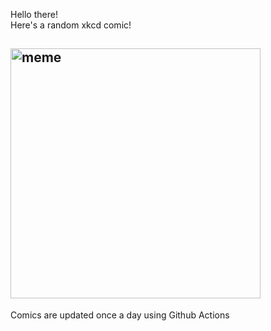 Hello there! <br>Here's a random xkcd comic!<br>
## <img src="https://imgs.xkcd.com/comics/new_years_eve_party.png" alt="meme" width="400"/><br>
Comics are updated once a day using Github Actions